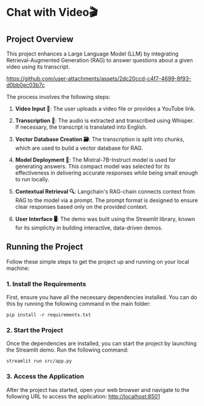 # Chat with Video🎬

## Project Overview

This project enhances a Large Language Model (LLM) by integrating Retrieval-Augmented Generation (RAG) to answer questions about a given video using its transcript.

https://github.com/user-attachments/assets/2dc20ccd-c4f7-4699-8f93-d0bb0ec03b7c

The process involves the following steps:

1. **Video Input 🎥**: The user uploads a video file or provides a YouTube link.

2. **Transcription 📝**: The audio is extracted and transcribed using Whisper. If necessary, the transcript is translated into English.

3. **Vector Database Creation 🗃️**: The transcription is split into chunks, which are used to build a vector database for RAG.

4. **Model Deployment 🤖**: The Mistral-7B-Instruct model is used for generating answers. This compact model was selected for its effectiveness in delivering accurate responses while being small enough to run locally.

6. **Contextual Retrieval 🔍**: Langchain's RAG-chain connects context from RAG to the model via a prompt. The prompt format is designed to ensure clear responses based only on the provided context.

5. **User Interface 🖥️**: The demo was built using the Streamlit library, known for its simplicity in building interactive, data-driven demos.

## Running the Project

Follow these simple steps to get the project up and running on your local machine:

### 1. **Install the Requirements**

First, ensure you have all the necessary dependencies installed. You can do this by running the following command in the main folder:
```
pip install -r requirements.txt
```

### 2. **Start the Project**

Once the dependencies are installed, you can start the project by launching the Streamlit demo. Run the following command:
```
streamlit run src/app.py
```

### 3. **Access the Application**

After the project has started, open your web browser and navigate to the following URL to access the application: [http://localhost:8501](http://localhost:8501)
